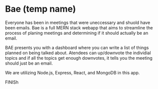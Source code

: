 # Bae (temp name)

Everyone has been in meetings that were uneccessary and shuold have been emails. Bae is a full MERN stack webapp that aims to streamline the process of planing meetings and determining if it should actually be an email.

BAE presents you with a dashboard where you can write a list of things planned on being talked about.  Atendees can up/downvote the individial topics and if all the topics get enough downvotes, it tells you the meeting should just be an email.

We are utilizing Node.js, Express, React, and MongoDB in this app.

FINISh
